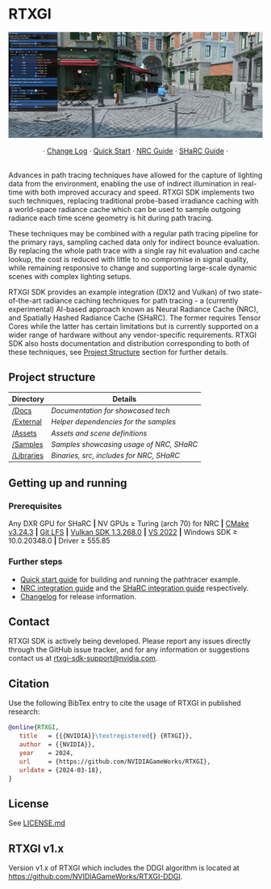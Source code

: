 # RTXGI
![banner](docs/figures/banner.png)
<br />
<div align="center">
    · 
    <a href="Changelog.md">Change Log</a>
    ·
    <a href="Docs/QuickStart.md">Quick Start</a>
    ·
    <a href="Docs/NrcGuide.md">NRC Guide</a>
    ·
    <a href="Docs/SharcGuide.md">SHaRC Guide</a>
    ·
</div>
<br/>

Advances in path tracing techniques have allowed for the capture of lighting data from the environment, enabling the use of indirect illumination in real-time with both improved accuracy and speed. RTXGI SDK implements two such techniques, replacing traditional probe-based irradiance caching with a world-space radiance cache which can be used to sample outgoing radiance each time scene geometry is hit during path tracing. 

These techniques may be combined with a regular path tracing pipeline for the primary rays, sampling cached data only for indirect bounce evaluation. By replacing the whole path trace with a single ray hit evaluation and cache lookup, the cost is reduced with little to no compromise in signal quality, while remaining responsive to change and supporting large-scale dynamic scenes with complex lighting setups. 

RTXGI SDK provides an example integration (DX12 and Vulkan) of two state-of-the-art radiance caching techniques for path tracing - a (currently experimental) AI-based approach known as Neural Radiance Cache (NRC), and Spatially Hashed Radiance Cache (SHaRC). The former requires Tensor Cores while the latter has certain limitations but is currently supported on a wider range of hardware without any vendor-specific requirements. RTXGI SDK also hosts documentation and distribution corresponding to both of these techniques, see [Project Structure][ProjectStructure] section for further details.


## Project structure
|Directory                   |Details                                      |
|----------------------------|---------------------------------------------|
|[/Docs][Docs]               |_Documentation for showcased tech_           |
|[/External][External]       |_Helper dependencies for the samples_        |
|[/Assets][Assets]           |_Assets and scene definitions_               |
|[/Samples][Samples]         |_Samples showcasing usage of NRC, SHaRC_     |
|[/Libraries][Libraries]     |_Binaries, src, includes for NRC, SHaRC_     |


## Getting up and running

### Prerequisites
Any DXR GPU for SHaRC **|** NV GPUs ≥ Turing (arch 70) for NRC **|** [CMake v3.24.3][CMake] **|** [Git LFS][LFS] **|** [Vulkan SDK 1.3.268.0][VKSDK] **|** [VS 2022][VS22] **|** Windows SDK ≥ 10.0.20348.0 **|** Driver ≥ 555.85

### Further steps
- [Quick start guide][QuickStart] for building and running the pathtracer example.
- [NRC integration guide][NrcGuide] and the [SHaRC integration guide][SharcGuide] respectively.
- [Changelog][ChangeLog] for release information.

## Contact
RTXGI SDK is actively being developed. Please report any issues directly through the GitHub issue tracker, and for any information or suggestions contact us at rtxgi-sdk-support@nvidia.com.

## Citation
Use the following BibTex entry to cite the usage of RTXGI in published research:
```bibtex
@online{RTXGI,
   title   = {{{NVIDIA}}\textregistered{} {RTXGI}},
   author  = {{NVIDIA}},
   year    = 2024,
   url     = {https://github.com/NVIDIAGameWorks/RTXGI},
   urldate = {2024-03-18},
}
```

## License
See [LICENSE.md](LICENSE.md)

## RTXGI v1.x
Version v1.x of RTXGI which includes the DDGI algorithm is located at https://github.com/NVIDIAGameWorks/RTXGI-DDGI.


[ChangeLog]: Changelog.md
[QuickStart]: Docs/QuickStart.md
[SharcGuide]: Docs/SharcGuide.md
[NrcGuide]: Docs/NrcGuide.md
[ProjectStructure]: #project-structure
[Docs]: Docs
[External]: External
[Assets]: Assets
[Samples]: Samples/Pathtracer
[Libraries]: Libraries
[CMake]: https://cmake.org/download/
[LFS]: https://git-lfs.com/
[VKSDK]: https://vulkan.lunarg.com/sdk/home#windows
[VS22]: https://visualstudio.microsoft.com/vs/
